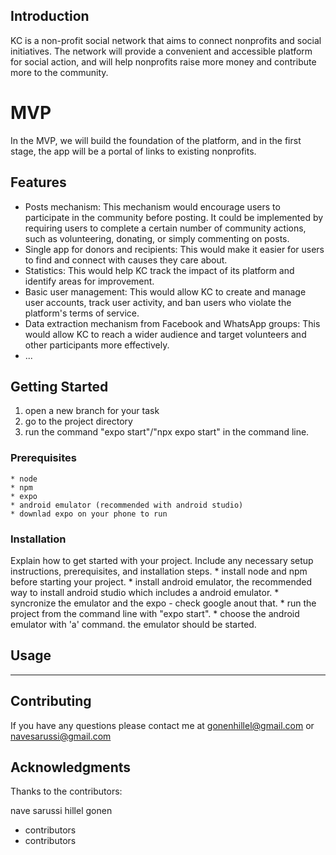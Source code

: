 ## Introduction

KC is a non-profit social network that aims to connect nonprofits and social initiatives. 
The network will provide a convenient and accessible platform for social action, and will help nonprofits raise more money and contribute more to the community.

# MVP

In the MVP, we will build the foundation of the platform, and in the first stage, the app will be a portal of links to existing nonprofits.


## Features

- Posts mechanism: This mechanism would encourage users to participate in the community before posting. It could be implemented by requiring users to complete a certain number of community actions, such as volunteering, donating, or simply commenting on posts.
- Single app for donors and recipients: This would make it easier for users to find and connect with causes they care about.
- Statistics: This would help KC track the impact of its platform and identify areas for improvement.
- Basic user management: This would allow KC to create and manage user accounts, track user activity, and ban users who violate the platform's terms of service.
- Data extraction mechanism from Facebook and WhatsApp groups: This would allow KC to reach a wider audience and target volunteers and other participants more effectively.
- ...

## Getting Started

1. open a new branch for your task
1. go to the project directory
2. run the command "expo start"/"npx expo start" in the command line.

### Prerequisites
    * node 
    * npm 
    * expo
    * android emulator (recommended with android studio) 
    * downlad expo on your phone to run 

### Installation

Explain how to get started with your project. Include any necessary setup instructions, prerequisites, and installation steps.
    * install node and npm before starting your project.
    * install android emulator, the recommended way to install android studio which includes a android emulator.
    * syncronize the emulator and the expo - check google anout that.
    * run the project from the command line with "expo start".
    * choose the android emulator with 'a' command. the emulator should be started.

## Usage

------------------------------------------------

## Contributing

If you have any questions please contact me at gonenhillel@gmail.com or navesarussi@gmail.com

## Acknowledgments

Thanks to the contributors:

nave sarussi
hillel gonen
* contributors
* contributors
